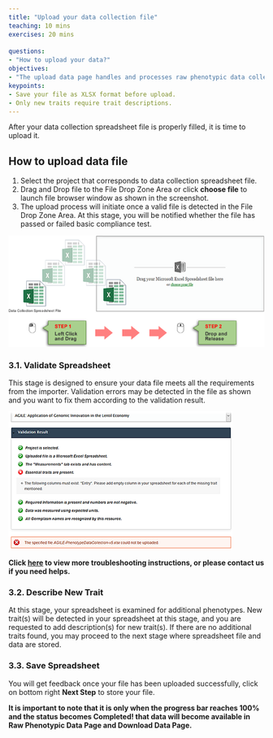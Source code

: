 ```yaml
---
title: "Upload your data collection file"
teaching: 10 mins
exercises: 20 mins
 
questions:
- "How to upload your data?"
objectives:
- "The upload data page handles and processes raw phenotypic data collected in the form of Microsoft Excel Spreadsheet file. The process is divided into 3 stages."
keypoints:
- Save your file as XLSX format before upload.
- Only new traits require trait descriptions. 
---
```

After your data collection spreadsheet file is properly filled, it is time to upload it. 

## How to upload data file


1.	Select the project that corresponds to data collection spreadsheet file.
2.	Drag and Drop file to the File Drop Zone Area or click **choose file** to launch file browser window as shown in the screenshot. 
3.	The upload process will initiate once a valid file is detected in the File Drop Zone Area. At this stage, you will be notified whether the file has passed or failed basic compliance test.

![Screenshot of main code listing](../fig/howto-upload-raw-phenotypic-data.12.png)

### 3.1. Validate Spreadsheet 
This stage is designed to ensure your data file meets all the requirements from the importer. Validation errors may be detected in the file as shown and you want to fix them according to the validation result.

![Screenshot of main code listing](../fig/howto-uplpad-raw-phenotypic-data.14.png)

**Click [here](https://knowpulse.usask.ca/portal/sites/default/files/tutorial_files/rawpheno_videos/rawpheno_upload_validation.mp4) to view more troubleshooting instructions, or please contact us if you need helps.** 

### 3.2. Describe New Trait
At this stage, your spreadsheet is examined for additional phenotypes. New trait(s) will be detected in your spreadsheet at this stage, and you are requested to add description(s) for new trait(s). If there are no additional traits found, you may proceed to the next stage where spreadsheet file and data are stored.


### 3.3. Save Spreadsheet 
You will get feedback once your file has been uploaded successfully, click on bottom right **Next Step** to store your file. 

**It is important to note that it is only when the progress bar reaches 100% and the status becomes Completed! that data will become available in Raw Phenotypic Data Page and Download Data Page.**

